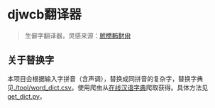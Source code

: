 # djwcb翻译器

> 生僻字翻译器，灵感来源：[鴏槚䵋䴭㡀](https://www.bilibili.com/video/BV14N411f7rA/)

## 关于替换字

本项目会根据输入字拼音（含声调），替换成同拼音的复杂字，替换字典见[./tool/word_dict.csv](https://github.com/Loyage/djwcb-translator/blob/main/tool/word_dict.csv)。使用爬虫从[在线汉语字典](http://xh.5156edu.com/pinyi.html)爬取获得。具体方法见[get_dict.py](https://github.com/Loyage/djwcb-translator/blob/main/tool/get_dict.py)。

